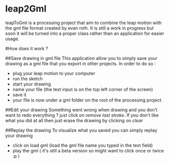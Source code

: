 leap2Gml
========

leapToGml is a processing project that aim to combine the leap motion with the gml file format created by evan roth. It is still a work in progress but soon it will be turned into a proper class rather than an application for easier usage.

#How does it work ? 

##Save drawing in gml file
This application allow you to simply save your drawing as a gml file that you export in other projects. In order to do so : 

- plug your leap motion to your computer 
- run the sketch
- start your drawing 
- name your file (the text input is on the top left corner of the screen)
- save it 
- your file is now under a gml folder on the root of the processing project.

##Edit your drawing 
Something went wrong when drawing and you don't want to redo everything ? just click on _remove last stroke_.
If you don't like what you did at all then just erase the drawing by clicking on _clear_

##Replay the drawing
To visualize what you saved you can simply replay your drawing

- click on load gml (load the gml file name you typed in the text field)
- play the gml ( it's still a beta version so might want to click once or twice :p )
